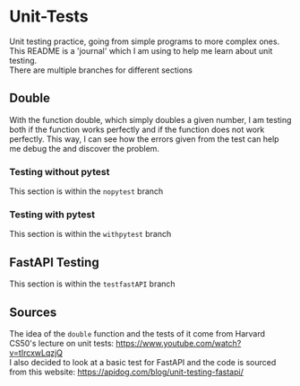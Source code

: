 # Unit-Tests
Unit testing practice, going from simple programs to more complex ones.  
This README is a 'journal' which I am using to help me learn about unit testing.  
There are multiple branches for different sections
## Double
With the function double, which simply doubles a given number, I am testing both if the function works perfectly and if the function does not work perfectly.
This way, I can see how the errors given from the test can help me debug the and discover the problem.
### Testing without pytest
This section is within the `nopytest` branch
### Testing with pytest
This section is within the `withpytest` branch
## FastAPI Testing
This section is within the `testfastAPI` branch
## Sources
The idea of the `double` function and the tests of it come from Harvard CS50's lecture on unit tests: https://www.youtube.com/watch?v=tIrcxwLqzjQ  
I also decided to look at a basic test for FastAPI and the code is sourced from this website: https://apidog.com/blog/unit-testing-fastapi/
